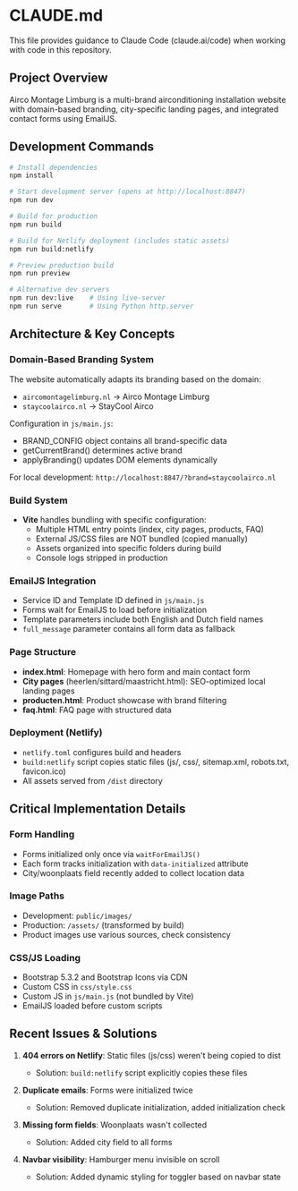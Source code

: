 # CLAUDE.md

This file provides guidance to Claude Code (claude.ai/code) when working with code in this repository.

## Project Overview

Airco Montage Limburg is a multi-brand airconditioning installation website with domain-based branding, city-specific landing pages, and integrated contact forms using EmailJS.

## Development Commands

```bash
# Install dependencies
npm install

# Start development server (opens at http://localhost:8847)
npm run dev

# Build for production
npm run build

# Build for Netlify deployment (includes static assets)
npm run build:netlify

# Preview production build
npm run preview

# Alternative dev servers
npm run dev:live    # Using live-server
npm run serve       # Using Python http.server
```

## Architecture & Key Concepts

### Domain-Based Branding System
The website automatically adapts its branding based on the domain:
- `aircomontagelimburg.nl` → Airco Montage Limburg
- `staycoolairco.nl` → StayCool Airco

Configuration in `js/main.js`:
- BRAND_CONFIG object contains all brand-specific data
- getCurrentBrand() determines active brand
- applyBranding() updates DOM elements dynamically

For local development: `http://localhost:8847/?brand=staycoolairco.nl`

### Build System
- **Vite** handles bundling with specific configuration:
  - Multiple HTML entry points (index, city pages, products, FAQ)
  - External JS/CSS files are NOT bundled (copied manually)
  - Assets organized into specific folders during build
  - Console logs stripped in production

### EmailJS Integration
- Service ID and Template ID defined in `js/main.js`
- Forms wait for EmailJS to load before initialization
- Template parameters include both English and Dutch field names
- `full_message` parameter contains all form data as fallback

### Page Structure
- **index.html**: Homepage with hero form and main contact form
- **City pages** (heerlen/sittard/maastricht.html): SEO-optimized local landing pages
- **producten.html**: Product showcase with brand filtering
- **faq.html**: FAQ page with structured data

### Deployment (Netlify)
- `netlify.toml` configures build and headers
- `build:netlify` script copies static files (js/, css/, sitemap.xml, robots.txt, favicon.ico)
- All assets served from `/dist` directory

## Critical Implementation Details

### Form Handling
- Forms initialized only once via `waitForEmailJS()`
- Each form tracks initialization with `data-initialized` attribute
- City/woonplaats field recently added to collect location data

### Image Paths
- Development: `public/images/`
- Production: `/assets/` (transformed by build)
- Product images use various sources, check consistency

### CSS/JS Loading
- Bootstrap 5.3.2 and Bootstrap Icons via CDN
- Custom CSS in `css/style.css`
- Custom JS in `js/main.js` (not bundled by Vite)
- EmailJS loaded before custom scripts

## Recent Issues & Solutions

1. **404 errors on Netlify**: Static files (js/css) weren't being copied to dist
   - Solution: `build:netlify` script explicitly copies these files

2. **Duplicate emails**: Forms were initialized twice
   - Solution: Removed duplicate initialization, added initialization check

3. **Missing form fields**: Woonplaats wasn't collected
   - Solution: Added city field to all forms

4. **Navbar visibility**: Hamburger menu invisible on scroll
   - Solution: Added dynamic styling for toggler based on navbar state